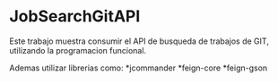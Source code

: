 # JobSearchGitAPI
Este trabajo muestra consumir el API de busqueda de trabajos de GIT, utilizando la programacion funcional.

Ademas utilizar librerias como:
*jcommander
*feign-core
*feign-gson
